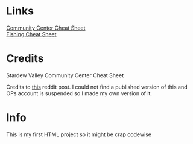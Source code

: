 # Links

[Community Center Cheat Sheet](https://mocretion.github.io) <br />
[Fishing Cheat Sheet](https://mocretion.github.io/fish)

# Credits

Stardew Valley Community Center Cheat Sheet

Credits to [this](https://www.reddit.com/r/StardewValley/comments/qqy2iz/im_designing_an_interactive_clickable_community/) reddit post. I could not find a published version of this and OPs account is suspended so I made my own version of it.

# Info

This is my first HTML project so it might be crap codewise
